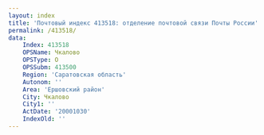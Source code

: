 ```yaml
---
layout: index
title: 'Почтовый индекс 413518: отделение почтовой связи Почты России'
permalink: /413518/
data:
    Index: 413518
    OPSName: Чкалово
    OPSType: О
    OPSSubm: 413500
    Region: 'Саратовская область'
    Autonom: ''
    Area: 'Ершовский район'
    City: Чкалово
    City1: ''
    ActDate: '20001030'
    IndexOld: ''
---
```

